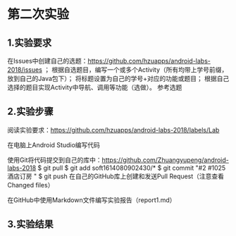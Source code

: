 # 第二次实验
## 1.实验要求

在Issues中创建自己的选题：https://github.com/hzuapps/android-labs-2018/issues ；
根据自选题目，编写一个或多个Activity（所有均带上学号前缀，放到自己的Java包下）；
将标题设置为自己的学号+对应的功能或题目；
根据自己选择的题目实现Activity中导航、调用等功能（选做）。
参考选题

## 2.实验步骤
阅读实验要求：https://github.com/hzuapps/android-labs-2018/labels/Lab

在电脑上Android Studio编写代码

使用Git将代码提交到自己的库中：https://github.com/Zhuangyupeng/android-labs-2018
$ git pull
$ git add soft1614080902430/*
$ git commit "#2 #1025酒店订房 "
$ git push
在自己的GitHub库上创建和发送Pull Request（注意查看Changed files）

在GitHub中使用Markdown文件编写实验报告（report1.md）

## 3.实验结果
